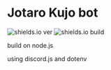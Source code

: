 # Jotaro Kujo bot
<img src="https://img.shields.io/github/package-json/v/damirtag/mfb" alt="shields.io ver">
<img src="https://img.shields.io/badge/build-node.js-green" alt="shields.io build">



build on node.js

using discord.js and dotenv
